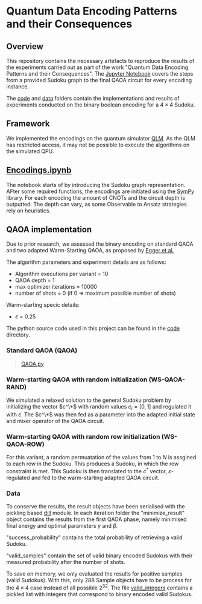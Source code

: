 # Quantum Data Encoding Patterns and their Consequences

## Overview
This repository contains the necessary artefacts to reproduce the results of the experiments carried out as part of the work "Quantum Data Encoding Patterns and their Consequences". The [Jupyter Notebook](Encodings.ipynb) covers the steps from a provided Sudoku graph to the final QAOA circuit for every encoding instance.

The [code](code) and [data](data) folders contain the implementations and results of experiments conducted on the binary boolean encoding for a $4\times 4$ Sudoku. 

## Framework
We implemented the encodings on the quantum simulator [QLM](https://atos.net/en/solutions/quantum-learning-machine). As the QLM has restricted access, it may not be possible to execute the algorithms on the simulated QPU.

## [Encodings.ipynb](Encodings.ipynb)
The notebook starts of by introducing the Sudoku graph representation. AFter some required functions, the encodings are initiated using the [SymPy](https://www.sympy.org/en/index.html) library. For each encoding the amount of CNOTs and the circuit depth is outputted. The depth can vary, as some Observable to Ansatz strategies rely on heuristics.

## QAOA implementation
Due to prior research, we assessed the binary encoding on standard QAOA and two adapted Warm-Starting QAOA, as proposed by [Egger et al.](https://quantum-journal.org/papers/q-2021-06-17-479/)

The algorithm parameters and experiment details are as follows:

  * Algorithm executions per variant = $10$
  * QAOA depth = $1$
  * max optimizer iterations = $10000$
  * number of shots = $0$ (if $0$ => maximum possible number of shots)

Warm-starting specic details:
  * $\varepsilon$ = $0.25$

The python source code used in this project can be found in the [code](code) directory.

### Standard QAOA (QAOA)
> [QAOA.py](code/qaoa.py)

### Warm-starting QAOA with random initialization (WS-QAOA-RAND)
We simulated a relaxed solution to the general Sudoku problem by initializing the vector $c^\*$ with random values $c_i = [0,1]$ and regulated it with $\varepsilon$.
The $c^\*$ was then fed as a parameter into the adapted initial state and mixer operator of the QAOA circuit.

### Warm-starting QAOA with random row initialization (WS-QAOA-ROW)
For this variant, a random permuatation of the values from $1$ to $N$ is assgined to each row in the Sudoku. This produces a Sudoku, in which the row constraint is met.
This Sudoku is then translated to the $c^*$ vector, $\varepsilon$-regulated and fed to the warm-starting adapted QAOA circuit.


### Data
To conserve the results, the result objects have been serialised with the pickling based [dill](https://dill.readthedocs.io/en/latest/) module.
In each iteration folder the "minimize_result" object contains the results from the first QAOA phase, namely minimised final energy and optimal parameters $\gamma$ and $\beta$.

"success_probability" contains the total probability of retrieving a valid Sudoku.

"valid_samples" contain the set of valid binary encoded Sudokus with their measured probability after the number of shots.

To save on memory, we only evaluated the results for positive samples (valid Sudokus). With this, only $288$ Sample objects have to be process for the $4\times 4$ case instead of all possible $2^32$.
The file [valid_integers](code/valid_sudokus/valid_integers) contains a pickled list with integers that correspond to binary encoded valid Sudokus.

